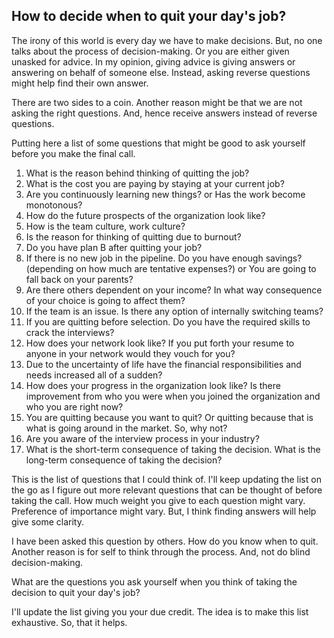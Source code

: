 ## How to decide when to quit your day's job?

The irony of this world is every day we have to make decisions. But, no one talks about the process of decision-making. Or you are either given unasked for advice. In my opinion, giving advice is giving answers or answering on behalf of someone else. Instead, asking reverse questions might help find their own answer.

There are two sides to a coin. Another reason might be that we are not asking the right questions. And, hence receive answers instead of reverse questions. 
 
Putting here a list of some questions that might be good to ask yourself before you make the final call.

1. What is the reason behind thinking of quitting the job?
2. What is the cost you are paying by staying at your current job?
3. Are you continuously learning new things? or Has the work become monotonous?
4. How do the future prospects of the organization look like?
5. How is the team culture, work culture?
6. Is the reason for thinking of quitting due to burnout?
7. Do you have plan B after quitting your job?
8. If there is no new job in the pipeline. Do you have enough savings? (depending on how much are tentative expenses?) or You are going to fall back on your parents?
9. Are there others dependent on your income? In what way consequence of your choice is going to affect them?
10. If the team is an issue. Is there any option of internally switching teams?
11. If you are quitting before selection. Do you have the required skills to crack the interviews?
12. How does your network look like? If you put forth your resume to anyone in your network would they vouch for you?
13. Due to the uncertainty of life have the financial responsibilities and needs increased all of a sudden?
14. How does your progress in the organization look like? Is there improvement from who you were when you joined the organization and who you are right now?
15. You are quitting because you want to quit? Or quitting because that is what is going around in the market. So, why not?
16. Are you aware of the interview process in your industry?
17. What is the short-term consequence of taking the decision. What is the long-term consequence of taking the decision?

This is the list of questions that I could think of. I'll keep updating the list on the go as I figure out more relevant questions that can be thought of before taking the call. How much weight you give to each question might vary. Preference of importance might vary. But, I think finding answers will help give some clarity. 

I have been asked this question by others. How do you know when to quit. Another reason is for self to think through the process. And, not do blind decision-making.

What are the questions you ask yourself when you think of taking the decision to quit your day's job? 

I'll update the list giving you your due credit. The idea is to make this list exhaustive. So, that it helps.   


